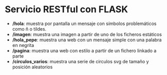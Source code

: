 # Servicio RESTful con FLASK

- **/hola**: muestra por pantalla un mensaje con símbolos problemáticos como ñ o tildes.
- **/imagen**: muestra una imagen a partir de uno de los ficheros estáticos
- **/hola_pepe**: muestra una web con un mensaje simple con una palabra en negrita 
- **/pagina**: muestra una web con estilo a partir de un fichero linkado a parte
- **/circulos_varios**: muestra una serie de circulos svg de tamaño y posición aleatorios
